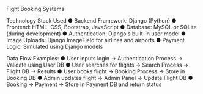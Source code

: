 Fight Booking  Systems 

Technology Stack Used 
● Backend Framework: Django (Python) 
● Frontend: HTML, CSS, Bootstrap, JavaScript 
● Database: MySQL or SQLite (during development) 
● Authentication: Django's built-in user model 
● Image Uploads: Django ImageField for airlines and airports 
● Payment Logic: Simulated using Django models

Data Flow Examples: 
● User inputs login → Authentication Process → Validate using User DB 
● User searches for flights → Search Process → Flight DB → Results 
● User books flight → Booking Process → Store in Booking DB 
● Admin updates flight → Admin Panel → Update Flight DB 
● Booking → Payment → Store in Payment DB and return status
